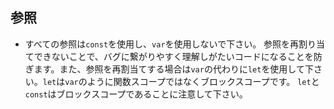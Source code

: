 ## 参照

* すべての参照は`const`を使用し、`var`を使用しないで下さい。
参照を再割り当てできないことで、バグに繋がりやすく理解しがたいコードになることを防ぎます。また、参照を再割当てする場合は`var`の代わりに`let`を使用して下さい。`let`は`var`のように関数スコープではなくブロックスコープです。
`let`と`const`はブロックスコープであることに注意して下さい。